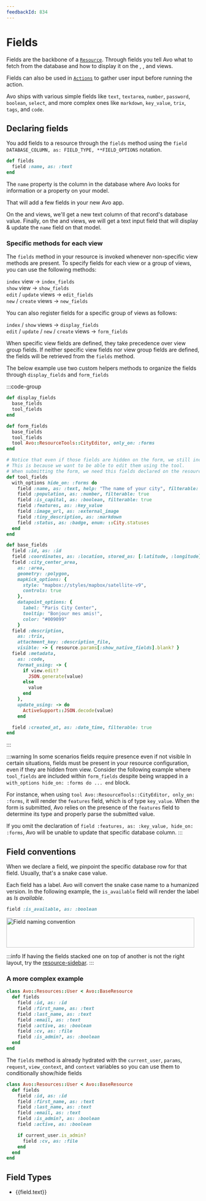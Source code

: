 ```yaml
---
feedbackId: 834
---
```


<script setup>
  import {useData} from 'vitepress'
  const {site} = useData()
  const fields = site.value.themeConfig.sidebar['/3.0/']
    .find((item) => item.text === 'Field types')
    .items
    .map((item) => ({
      text: item.text,
      link: item.link.replace('.md', '.html')
    }))
</script>

# Fields

Fields are the backbone of a [`Resource`](./resources).
Through fields you tell Avo what to fetch from the database and how to display it on the <Index />, <Show />, and <Edit /> views.

Fields can also be used in [`Actions`](./actions/overview) to gather user input before running the action.

Avo ships with various simple fields like `text`, `textarea`, `number`, `password`, `boolean`, `select`, and more complex ones like `markdown`, `key_value`, `trix`, `tags`, and `code`.

## Declaring fields

You add fields to a resource through the `fields` method using the `field DATABASE_COLUMN, as: FIELD_TYPE, **FIELD_OPTIONS` notation.

```ruby
def fields
  field :name, as: :text
end
```

The `name` property is the column in the database where Avo looks for information or a property on your model.

That will add a few fields in your new Avo app.

On the <Index /> and <Show /> views, we'll get a new text column of that record's database value.
Finally, on the <Edit /> and <New /> views, we will get a text input field that will display & update the `name` field on that model.

### Specific methods for each view

The `fields` method in your resource is invoked whenever non-specific view methods are present. To specify fields for each view or a group of views, you can use the following methods:

`index` view -> `index_fields`<br>
`show` view -> `show_fields`<br>
`edit` / `update` views -> `edit_fields`<br>
`new` / `create` views -> `new_fields`

You can also register fields for a specific group of views as follows:

`index` / `show` views -> `display_fields`<br>
`edit` / `update` / `new` / `create` views -> `form_fields`

When specific view fields are defined, they take precedence over view group fields. If neither specific view fields nor view group fields are defined, the fields will be retrieved from the `fields` method.

The below example use two custom helpers methods to organize the fields through `display_fields` and `form_fields`

:::code-group
```ruby [display_fields]
def display_fields
  base_fields
  tool_fields
end
```

```ruby [form_fields]
def form_fields
  base_fields
  tool_fields
  tool Avo::ResourceTools::CityEditor, only_on: :forms
end
```

```ruby [tool_fields (helper method)]
# Notice that even if those fields are hidden on the form, we still include them on `form_fields`.
# This is because we want to be able to edit them using the tool.
# When submitting the form, we need this fields declared on the resource in order to know how to process them and fill the record.
def tool_fields
  with_options hide_on: :forms do
    field :name, as: :text, help: "The name of your city", filterable: true
    field :population, as: :number, filterable: true
    field :is_capital, as: :boolean, filterable: true
    field :features, as: :key_value
    field :image_url, as: :external_image
    field :tiny_description, as: :markdown
    field :status, as: :badge, enum: ::City.statuses
  end
end
```

```ruby [base_fields (helper method)]
def base_fields
  field :id, as: :id
  field :coordinates, as: :location, stored_as: [:latitude, :longitude]
  field :city_center_area,
    as: :area,
    geometry: :polygon,
    mapkick_options: {
      style: "mapbox://styles/mapbox/satellite-v9",
      controls: true
    },
    datapoint_options: {
      label: "Paris City Center",
      tooltip: "Bonjour mes amis!",
      color: "#009099"
    }
  field :description,
    as: :trix,
    attachment_key: :description_file,
    visible: -> { resource.params[:show_native_fields].blank? }
  field :metadata,
    as: :code,
    format_using: -> {
      if view.edit?
        JSON.generate(value)
      else
        value
      end
    },
    update_using: -> do
      ActiveSupport::JSON.decode(value)
    end

  field :created_at, as: :date_time, filterable: true
end
```
:::

:::warning In some scenarios fields require presence even if not visible
In certain situations, fields must be present in your resource configuration, even if they are hidden from view. Consider the following example where `tool_fields` are included within `form_fields` despite being wrapped in a `with_options hide_on: :forms do ... end` block.

For instance, when using `tool Avo::ResourceTools::CityEditor, only_on: :forms`, it will render the `features` field, which is of type `key_value`. When the form is submitted, Avo relies on the presence of the `features` field to determine its type and properly parse the submitted value.

If you omit the declaration of `field :features, as: :key_value, hide_on: :forms`, Avo will be unable to update that specific database column.
:::


## Field conventions

When we declare a field, we pinpoint the specific database row for that field. Usually, that's a snake case value.

Each field has a label. Avo will convert the snake case name to a humanized version.
In the following example, the `is_available` field will render the label as *Is available*.

```ruby
field :is_available, as: :boolean
```

<Image src="/assets/img/fields-reference/naming-convention.jpg" width="490" height="78" alt="Field naming convention" />

:::info
If having the fields stacked one on top of another is not the right layout, try the [resource-sidebar](./resource-sidebar).
:::

### A more complex example

```ruby
class Avo::Resources::User < Avo::BaseResource
  def fields
    field :id, as: :id
    field :first_name, as: :text
    field :last_name, as: :text
    field :email, as: :text
    field :active, as: :boolean
    field :cv, as: :file
    field :is_admin?, as: :boolean
  end
end
```

The `fields` method is already hydrated with the `current_user`, `params`, `request`, `view_context`, and `context` variables so you can use them to conditionally show/hide fields

```ruby
class Avo::Resources::User < Avo::BaseResource
  def fields
    field :id, as: :id
    field :first_name, as: :text
    field :last_name, as: :text
    field :email, as: :text
    field :is_admin?, as: :boolean
    field :active, as: :boolean

    if current_user.is_admin?
      field :cv, as: :file
    end
  end
end
```

## Field Types

<ul>
  <li v-for="field in fields">
    <a :href="field.link">
      {{field.text}}
      </a>
  </li>
</ul>
